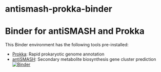 # antismash-prokka-binder
# Binder for antiSMASH and Prokka

This Binder environment has the following tools pre-installed:

- [Prokka](https://github.com/tseemann/prokka): Rapid prokaryotic genome annotation
- [antiSMASH](https://antismash.secondarymetabolites.org): Secondary metabolite biosynthesis gene cluster prediction
[![Binder](https://mybinder.org/badge_logo.svg)](https://mybinder.org/v2/gh/YOUR_USERNAME/antismash-prokka-binder/HEAD)
